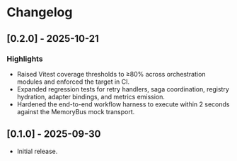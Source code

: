 # Changelog

## [0.2.0] - 2025-10-21
### Highlights
- Raised Vitest coverage thresholds to ≥80% across orchestration modules and enforced the target in CI.
- Expanded regression tests for retry handlers, saga coordination, registry hydration, adapter bindings, and metrics emission.
- Hardened the end-to-end workflow harness to execute within 2 seconds against the MemoryBus mock transport.

## [0.1.0] - 2025-09-30
- Initial release.
